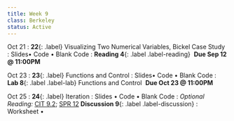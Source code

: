 ```yaml
---
title: Week 9 
class: Berkeley
status: Active
---
```

Oct 21
: **22**{: .label} Visualizing Two Numerical Variables, Bickel Case Study
  : Slides&#8226; Code &#8226; Blank Code
: **Reading 4**{: .label .label-reading} &nbsp;**Due Sep 12 @ 11:00PM**

Oct 23
: **23**{: .label} Functions and Control
  : Slides&#8226; Code &#8226; Blank Code
: **Lab 8**{: .label .label-lab} Functions and Control &nbsp;**Due Oct 23 @ 11:00PM**

Oct 25
: **24**{: .label} Iteration
  : Slides &#8226; Code &#8226; Blank Code
: *Optional Reading:* [CIT 9.2](https://inferentialthinking.com/chapters/09/2/Iteration.html); [SPR 12](https://cs.stanford.edu/people/nick/py/python-for.html)
 **Discussion 9**{: .label .label-discussion}
  : Worksheet &#8226; 
  <!--[Solutions](./assignments/disc01-sols.pdf) -->